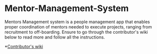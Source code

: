 # Mentor-Management-System

Mentors Management system is a people management app that enables proper
coordination of mentors needed to execute projects, ranging from recruitment to off-boarding. Ensure to go through the contributor's wiki below to read more and follow all the instructions.

*[Contributor's wiki](https://github.com/ALCOpenSource/Mentor-Management-System-Team-5/wiki)
